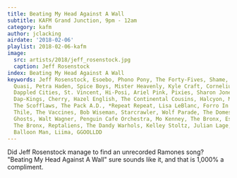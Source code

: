 ```yaml
---
title: Beating My Head Against A Wall
subtitle: KAFM Grand Junction, 9pm - 12am
category: kafm
author: jclacking
airdate: '2018-02-06'
playlist: 2018-02-06-kafm
image:
  src: artists/2018/jeff_rosenstock.jpg
  caption: Jeff Rosenstock
index: Beating My Head Against A Wall
keywords: Jeff Rosenstock, Esoebo, Phono Pony, The Forty-Fives, Shame, Dean Ween Group,
  Quasi, Petra Haden, Spice Boys, Mister Heavenly, Kyle Craft, Cornelius, Ben Vaughn,
  Dappled Cities, St. Vincent, Hi-Posi, Ariel Pink, Pixies, Sharon Jones &amp; The
  Dap-Kings, Cherry, Hazel English, The Continental Cousins, Halcyon, METZ, Brak,
  The Scofflaws, The Pack A.D., *Repeat Repeat, Lisa LeBlanc, Forro In The Dark, Chris
  Thile, The Vaccines, Bob Wiseman, Starcrawler, Wolf Parade, The Domestics, Holiday
  Ghosts, Walt Wagner, Penguin Cafe Orchestra, Mo Kenney, The Bronx, Escape-ism, Squeeze,
  The Bronx, Reptaliens, The Dandy Warhols, Kelley Stoltz, Julian Lage, decker., Swell,
  Balloon Man, Liima, GGOOLLDD
---
```

Did Jeff Rosenstock manage to find an unrecorded Ramones song? "Beating My Head Against A Wall" sure sounds like it, and that is 1,000% a compliment.
